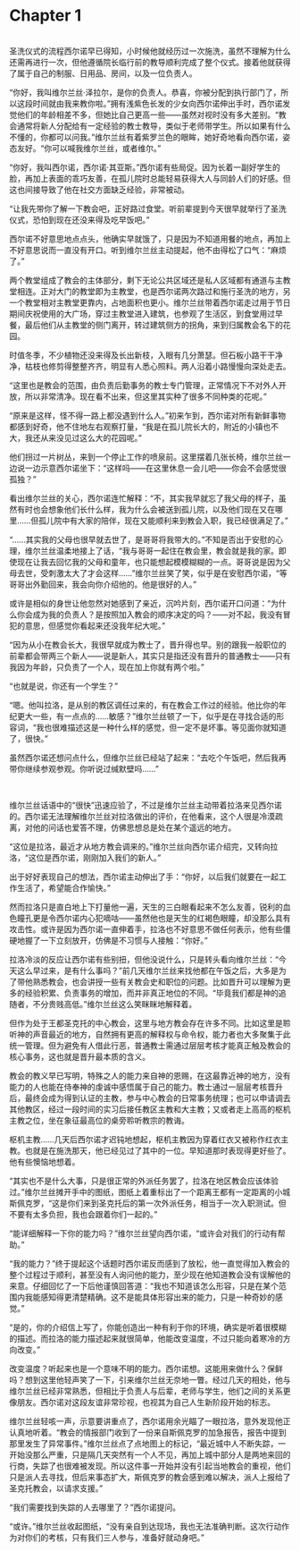 # Chapter 1

<br>
圣洗仪式的流程西尔诺早已得知，小时候他就经历过一次施洗，虽然不理解为什么还需再进行一次，但他遵循院长临行前的教导顺利完成了整个仪式。接着他就获得了属于自己的制服、日用品、房间，以及一位负责人。

“你好，我叫维尔兰丝·泽拉尔，是你的负责人。恭喜，你被分配到执行部门了，所以这段时间就由我来教你啦。”拥有浅紫色长发的少女向西尔诺伸出手时，西尔诺发觉他们的年龄相差不多，但她比自己更高一些——虽然对视时没有多大差别。“教会通常将新人分配给有一定经验的教士教导，类似于老师带学生。所以如果有什么不懂的，你都可以问我。”维尔兰丝有着紫罗兰色的眼眸，她好奇地看向西尔诺，姿态友好。“你可以喊我维尔兰丝，或者维尔。”

“你好，我叫西尔诺，西尔诺·其亚斯。”西尔诺有些局促。因为长着一副好学生的脸，再加上表面的乖巧友善，在孤儿院时总能轻易获得大人与同龄人们的好感。但这也间接导致了他在社交方面缺乏经验，非常被动。

“让我先带你了解一下教会吧，正好路过食堂。听前辈提到今天很早就举行了圣洗仪式，恐怕到现在还没来得及吃早饭吧。”

西尔诺不好意思地点点头，他确实早就饿了，只是因为不知道用餐的地点，再加上不好意思说而一直没有开口。听到维尔兰丝主动提起，他不由得松了口气：“麻烦了。”

两个教堂组成了教会的主体部分，剩下无论公共区域还是私人区域都有通道与主教堂相连。正对大门的教堂即为主教堂，也是西尔诺两次路过和施行圣洗的地方，另一个教堂相对主教堂更靠内，占地面积也更小。维尔兰丝带着西尔诺走过用于节日期间庆祝使用的大广场，穿过主教堂进入建筑，也参观了生活区，到食堂用过早餐，最后他们从主教堂的侧门离开，转过建筑侧方的拐角，来到归属教会名下的花园。

时值冬季，不少植物还没来得及长出新枝，入眼有几分萧瑟。但石板小路干干净净，枯枝也修剪得整整齐齐，明显有人悉心照料。两人沿着小路慢慢向深处走去。

“这里也是教会的范围，由负责后勤事务的教士专门管理，正常情况下不对外人开放，所以非常清净。现在看不出来，但这里其实种了很多不同种类的花呢。”

“原来是这样，怪不得一路上都没遇到什么人。”初来乍到，西尔诺对所有新鲜事物都感到好奇，他不住地左右观察打量，“我是在孤儿院长大的，附近的小镇也不大，我还从来没见过这么大的花园呢。”

他们拐过一片树丛，来到一个停止工作的喷泉前。这里摆着几张长椅，维尔兰丝一边说一边示意西尔诺坐下：“这样吗——在这里休息一会儿吧——你会不会感觉很孤独？”

看出维尔兰丝的关心，西尔诺连忙解释：“不，其实我早就忘了我父母的样子，虽然有时也会想象他们长什么样，我为什么会被送到孤儿院，以及他们现在又在哪里……但孤儿院中有大家的陪伴，现在又能顺利来到教会入职，我已经很满足了。”

“……其实我的父母也很早就去世了，是哥哥将我带大的。”不知是否出于安慰的心理，维尔兰丝温柔地接上了话，“我与哥哥一起住在教会里，教会就是我的家。即使现在让我去回忆我的父母和童年，也只能想起模模糊糊的一点。哥哥说是因为父母去世，受刺激太大了才会这样……”维尔兰丝笑了笑，似乎是在安慰西尔诺，“等哥哥出外勤回来，我会向你介绍他的。他是很好的人。”

或许是相似的身世让他忽然对她感到了亲近，沉吟片刻，西尔诺开口问道：“为什么你会成为我的负责人？是按照加入教会的顺序决定的吗？——对不起，我没有冒犯的意思，但感觉你看起来还没我年纪大呢。”

“因为从小在教会长大，我很早就成为教士了，晋升得也早。别的跟我一般职位的前辈都会带两三个新人——说是新人，其实只是指还没有晋升的普通教士——只有我因为年龄，只负责了一个人，现在加上你就有两个啦。”

“也就是说，你还有一个学生？”

“嗯。他叫拉洛，是从别的教区调任过来的，有在教会工作过的经验。他比你的年纪更大一些，有一点点的……敏感？”维尔兰丝顿了一下，似乎是在寻找合适的形容词，“我也很难描述这是一种什么样的感觉，但一定不是坏事。等见面你就知道了，很快。”

虽然西尔诺还想问点什么，但维尔兰丝已经站了起来：“去吃个午饭吧，然后我再带你继续参观参观。你听说过缄默壁吗……”

<br>

维尔兰丝话语中的“很快”迅速应验了，不过是维尔兰丝主动带着拉洛来见西尔诺的。西尔诺无法理解维尔兰丝对拉洛做出的评价，在他看来，这个人很是冷漠疏离，对他的问话也爱答不理，仿佛思想总是处在某个遥远的地方。

“这位是拉洛，最近才从地方教会调来的。”维尔兰丝向西尔诺介绍完，又转向拉洛，“这位是西尔诺，刚刚加入我们的新人。”

出于好好表现自己的想法，西尔诺主动伸出了手：“你好，以后我们就要在一起工作生活了，希望能合作愉快。”

然而拉洛只是直白地上下打量他一遍，天生的三白眼看起来不怎么友善，锐利的血色瞳孔更是令西尔诺内心犯嘀咕——虽然他也是天生的红褐色眼瞳，却没那么具有攻击性。或许是因为西尔诺一直伸着手，拉洛也不好意思不做任何表示，他有些僵硬地握了一下立刻放开，仿佛是不习惯与人接触：“你好。”

拉洛冷淡的反应让西尔诺有些别扭，但他没说什么，只是转头看向维尔兰丝：“今天这么早过来，是有什么事吗？”前几天维尔兰丝来找他都在午饭之后，大多是为了带他熟悉教会，也会讲授一些有关教会史和职位的问题。比如晋升可以理解为更多的经验积累、负责事务的增加，而并非真正地位的不同。“毕竟我们都是神的追随者，不分贵贱高低。”维尔兰丝这么笑眯眯地解释着。

但作为处于王都圣克托的中心教会，这里与地方教会存在许多不同。比如这里是聆听神的声音最近的地方，自然拥有更高的解释权与命令权，能力者也大多聚集于此统一管理。但为避免有人借此行恶，普通教士需通过层层考核才能真正触及教会的核心事务，这也就是晋升最本质的含义。

教会的教义早已写明，特殊之人的能力来自神的恩赐，在这最靠近神的地方，没有能力的人也能在侍奉神的虔诚中感悟属于自己的能力。教士通过一层层考核晋升后，最终会成为得到认证的主教，参与中心教会的日常事务统理；也可以申请调去其他教区，经过一段时间的实习后接任教区主教和大主教；又或者走上高高的枢机主教之位，坐在象征最高位的桌旁聆听教宗的教诲。

枢机主教……几天后西尔诺才迟钝地想起，枢机主教因为穿着红衣又被称作红衣主教。也就是在施洗那天，他已经见过了其中的一位。早知道那时表现得更好些了。他有些懊恼地想着。

“其实也不是什么大事，只是很正常的外派任务罢了，拉洛在地区教会应该体验过。”维尔兰丝摊开手中的图纸，图纸上着重标出了一个距离王都有一定距离的小城斯佩克罗，“这是你们来到圣克托后的第一次外派任务，相当于一次入职测试。但不要有太多负担，我也会跟着你们一起的。”

“能详细解释一下你的能力吗？”维尔兰丝望向西尔诺，“或许会对我们的行动有帮助。”

“我的能力？”终于提起这个话题时西尔诺反而感到了放松，他一直觉得加入教会的整个过程过于顺利，甚至没有人询问他的能力，至少现在他知道教会没有误解他的来意。仔细回忆了一下后他谨慎回答道：“我也不知道该怎么形容，只是在某个范围内我能感知得更清楚精确。这不是能具体形容出来的能力，只是一种奇妙的感觉。”

“是的，你的介绍信上写了，你能创造出一种有利于你的环境，确实是听着很模糊的描述。而拉洛的能力描述起来就很简单，他能改变温度，不过只能向着寒冷的方向改变。”

改变温度？听起来也是一个意味不明的能力。西尔诺想。这能用来做什么？保鲜吗？想到这里他轻声笑了一下，引来维尔兰丝无奈地一瞥。经过几天的相处，他与维尔兰丝已经非常熟悉，但相比于负责人与后辈，老师与学生，他们之间的关系更像朋友。西尔诺对这段友谊非常珍视，也视其为自己人生新阶段开始的标志。

维尔兰丝轻咳一声，示意要讲重点了，西尔诺用余光瞄了一眼拉洛，意外发现他正认真地听着。“教会的情报部门收到了一份来自斯佩克罗的加急报告，报告中提到那里发生了异常事件。”维尔兰丝点了点地图上的标记，“最近城中人不断失踪，一开始没那么严重，只是隔几天突然有一个人不见，再加上城中部分人是两地来回的行商，失踪了也很难被发现。所以这件事一开始并没有引起当地教会的重视，他们只是派人去寻找，但后来事态扩大，斯佩克罗的教会感到难以解决，派人上报给了圣克托教会，以请求支援。”

“我们需要找到失踪的人去哪里了？”西尔诺提问。

“或许。”维尔兰丝收起图纸，“没有亲自到达现场，我也无法准确判断。这次行动作为对你们的考核，只有我们三人参与，准备好就动身吧。”
